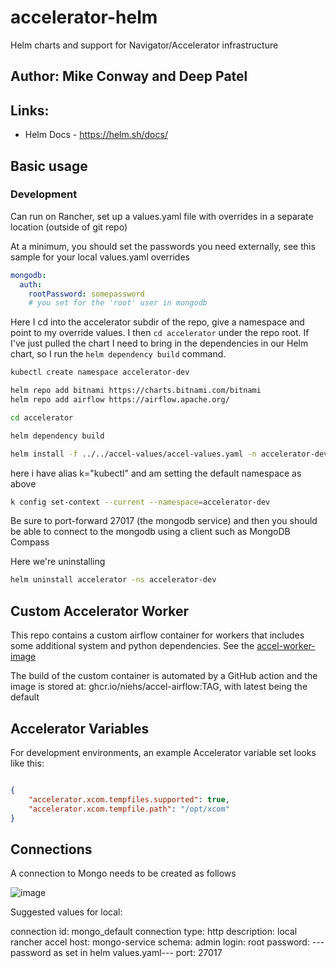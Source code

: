 # accelerator-helm
Helm charts and support for Navigator/Accelerator infrastructure

## Author: Mike Conway and Deep Patel


## Links:

* Helm Docs - https://helm.sh/docs/


## Basic usage

### Development

Can run on Rancher, set up a values.yaml file with overrides in a separate location (outside of git repo)


At a minimum, you should set the passwords you need externally, see this sample for your local values.yaml overrides

```yaml
mongodb:
  auth:
    rootPassword: somepassword 
    # you set for the 'root' user in mongodb


```

Here I cd into the accelerator subdir of the repo, give a namespace and point to my override values. I then `cd accelerator` under the repo root. If I've just pulled the chart I need to bring in the dependencies in our Helm chart, so I run the `helm dependency build` command.

```sh
kubectl create namespace accelerator-dev

helm repo add bitnami https://charts.bitnami.com/bitnami
helm repo add airflow https://airflow.apache.org/

cd accelerator

helm dependency build 

helm install -f ../../accel-values/accel-values.yaml -n accelerator-dev accelerator .


```

here i have alias k="kubectl" and am setting the default namespace as above

```sh
k config set-context --current --namespace=accelerator-dev

```

Be sure to port-forward 27017 (the mongodb service) and then you should be able to connect to the mongodb using a client
such as MongoDB Compass

Here we're uninstalling

```sh
helm uninstall accelerator -ns accelerator-dev
```

## Custom Accelerator Worker

This repo contains a custom airflow container for workers that includes some additional system and python dependencies.
See the [accel-worker-image](./accelerator/accel-worker-image/README.md)

The build of the custom container is automated by a GitHub action and the image is stored at: ghcr.io/niehs/accel-airflow:TAG, with latest being the default

## Accelerator Variables

For development environments, an example Accelerator variable set looks like this:

```json

{
    "accelerator.xcom.tempfiles.supported": true,
    "accelerator.xcom.tempfile.path": "/opt/xcom"
}


```

## Connections

A connection to Mongo needs to be created as follows

![image](https://github.com/user-attachments/assets/c81343c1-2f2a-4f3c-ad53-eaef30ba169d)

Suggested values for local:


connection id: mongo_default
connection type: http
description: local rancher accel
host: mongo-service
schema: admin
login: root
password: ---password as set in helm values.yaml---
port: 27017






